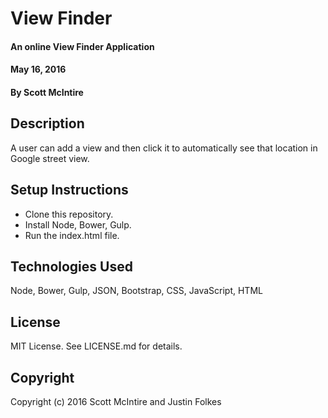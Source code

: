 # View Finder

#### An online View Finder Application
#### May 16, 2016

#### By Scott McIntire

## Description

A user can add a view and then click it to automatically see that location in Google street view.

## Setup Instructions

* Clone this repository.
* Install Node, Bower, Gulp.
* Run the index.html file.

## Technologies Used

Node, Bower, Gulp, JSON, Bootstrap, CSS, JavaScript, HTML

## License

MIT License. See LICENSE.md for details.

## Copyright

Copyright (c) 2016 Scott McIntire and Justin Folkes
